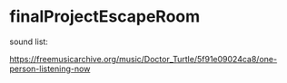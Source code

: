 # finalProjectEscapeRoom

sound list: 

https://freemusicarchive.org/music/Doctor_Turtle/5f91e09024ca8/one-person-listening-now


